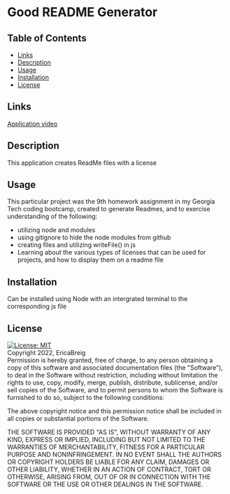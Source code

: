 # Good README Generator

## Table of Contents

- [Links](#links)
- [Description](#description)
- [Usage](#usage)
- [Installation](#installation)
- [License](#license)

## Links

[Application video](https://drive.google.com/drive/folders/1mxcdHzG3yiLBd9thA1PziNMIIs7hLf0w?usp=sharing)

## Description

This application creates ReadMe files with a license

## Usage

This particular project was the 9th homework assignment in my Georgia Tech coding bootcamp, created to generate Readmes, and to exercise understanding of the following:

- utilizing node and modules
- using gitignore to hide the node modules from github
- creating files and utilizing writeFile() in js
- Learning about the various types of licenses that can be used for projects, and how to display them on a readme file

## Installation

Can be installed using Node with an intergrated terminal to the corresponding js file

## License

[![License: MIT](https://img.shields.io/badge/License-MIT-yellow.svg)](https://opensource.org/licenses/MIT)
<br/>
Copyright 2022, EricaBreig <br/>
Permission is hereby granted, free of charge, to any person obtaining a copy of this software and associated documentation files (the "Software"), to deal in the Software without restriction, including without limitation the rights to use, copy, modify, merge, publish, distribute, sublicense, and/or sell copies of the Software, and to permit persons to whom the Software is furnished to do so, subject to the following conditions:

The above copyright notice and this permission notice shall be included in all copies or substantial portions of the Software.

THE SOFTWARE IS PROVIDED "AS IS", WITHOUT WARRANTY OF ANY KIND, EXPRESS OR IMPLIED, INCLUDING BUT NOT LIMITED TO THE WARRANTIES OF MERCHANTABILITY, FITNESS FOR A PARTICULAR PURPOSE AND NONINFRINGEMENT. IN NO EVENT SHALL THE AUTHORS OR COPYRIGHT HOLDERS BE LIABLE FOR ANY CLAIM, DAMAGES OR OTHER LIABILITY, WHETHER IN AN ACTION OF CONTRACT, TORT OR OTHERWISE, ARISING FROM, OUT OF OR IN CONNECTION WITH THE SOFTWARE OR THE USE OR OTHER DEALINGS IN THE SOFTWARE.
